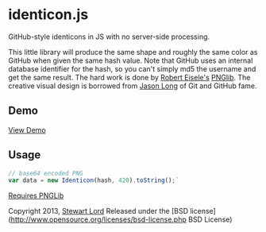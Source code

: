 identicon.js
============

GitHub-style identicons in JS with no server-side processing.

This little library will produce the same shape and roughly the same color as GitHub when given the same hash value. Note that GitHub uses an internal database identifier for the hash, so you can't simply md5 the username and get the same result. The hard work is done by [Robert Eisele's](http://xarg.com) [PNGlib](http://www.xarg.org/2010/03/generate-client-side-png-files-using-javascript/). The creative visual design is borrowed from [Jason Long](http://twitter.com/jasonlong) of Git and GitHub fame.

Demo
----
[View Demo](https://rawgithub.com/stewartlord/identicon.js/master/demo.html)

Usage
-----
```js
// base64 encoded PNG
var data = new Identicon(hash, 420).toString();`
```

[Requires PNGLib](http://www.xarg.org/download/pnglib.js)

Copyright 2013, [Stewart Lord](http://twitter.com/stewartlord)
Released under the [BSD license](http://www.opensource.org/licenses/bsd-license.php BSD License)
